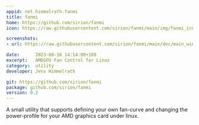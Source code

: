 ```yaml
---
appid: net.himmelrath.fanmi
title: fanmi
home: https://github.com/sirion/fanmi
icon: https://raw.githubusercontent.com/sirion/fanmi/main/img/fanmi_icon_64.png

screenshots:
- url: https://raw.githubusercontent.com/sirion/fanmi/main/doc/main_window01.png

date:      2023-08-16 14:14:00+100
excerpt:   AMDGPU Fan Control for Linux
category:  utility
developer: Jens Himmelrath

git: https://github.com/sirion/fanmi
package: github.com/sirion/fanmi
version: 0.2
---
```


A small utility that supports defining your own fan-curve and changing the power-profile for your AMD graphics card under linux.
